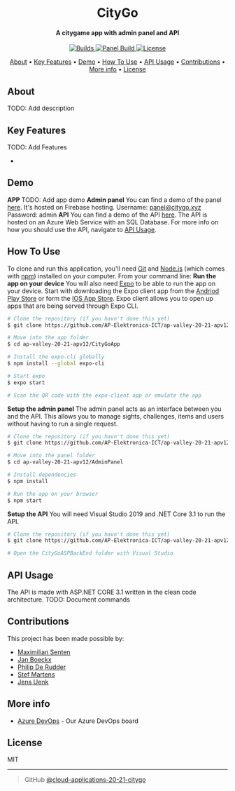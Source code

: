 <h1 align="center">
  CityGo
</h1>

<h4 align="center">A citygame app with admin panel and API</h4>

<p align="center">
  <a href="https://app.bitrise.io/app/f8e4f5158cfde012#/builds">
    <img src="https://app.bitrise.io/app/f8e4f5158cfde012/status.svg?token=cLg-X0PmNx5LMdekTn0WvA&branch=master"
         alt="Builds">
  </a>
  <a href="https://github.com/AP-Elektronica-ICT/cloud-applications-20-21-citygo/actions?query=workflow%3A%22Deploy+to+Firebase+Hosting+on+merge%22">
    <img src="https://github.com/AP-Elektronica-ICT/cloud-applications-20-21-citygo/workflows/Deploy%20to%20Firebase%20Hosting%20on%20merge/badge.svg"
         alt="Panel Build">
  </a>
  <a href="https://opensource.org/licenses/MIT">
    <img src="https://img.shields.io/badge/License-MIT-yellow.svg"
         alt="License">
  </a>
</p>

<p align="center">
  <a href="#about">About</a> •
  <a href="#key-features">Key Features</a> •
  <a href="#demo">Demo</a> •
  <a href="#how-to-use">How To Use</a> •
  <a href="#api-usage">API Usage</a> •
  <a href="#contributions">Contributions</a> •
  <a href="#more-info">More info</a> •
  <a href="#license">License</a>
</p>

## About

TODO: Add description

## Key Features

TODO: Add Features

-

## Demo

**APP**
TODO: Add app demo
**Admin panel**
You can find a demo of the panel [here](https://panel.citygo.xyz). It's hosted on Firebase hosting.
Username: panel@citygo.xyz
Password: admin
**API**
You can find a demo of the API [here](https://citygoaspbackend20201224141859.azurewebsites.net/Sights). The API is hosted on an Azure Web Service with an SQL Database. For more info on how you should use the API, navigate to <a href="#api-usage">API Usage</a>.

## How To Use

To clone and run this application, you'll need [Git](https://git-scm.com) and [Node.js](https://nodejs.org/en/download/) (which comes with [npm](http://npmjs.com)) installed on your computer. From your command line:
**Run the app on your device**
You will also need [Expo](https://docs.expo.io) to be able to run the app on your device. Start with downloading the Expo client app from the [Andriod Play Store](https://play.google.com/store/apps/details?id=host.exp.exponent) or form the [IOS App Store](https://apps.apple.com/nl/app/expo-client/id982107779). Expo client allows you to open up apps that are being served through Expo CLI.

```bash
# Clone the repository (if you havn't done this yet)
$ git clone https://github.com/AP-Elektronica-ICT/ap-valley-20-21-apv12/

# Move into the app folder
$ cd ap-valley-20-21-apv12/CityGoApp

# Install the expo-cli globally
$ npm install --global expo-cli

# Start expo
$ expo start

# Scan the QR code with the expo-client app or emulate the app
```

**Setup the admin panel**
The admin panel acts as an interface between you and the API. This allows you to manage sights, challenges, items and users without having to run a single request.

```bash
# Clone the repository (if you havn't done this yet)
$ git clone https://github.com/AP-Elektronica-ICT/ap-valley-20-21-apv12/

# Move into the panel folder
$ cd ap-valley-20-21-apv12/AdminPanel

# Install dependencies
$ npm install

# Run the app on your browser
$ npm start
```

**Setup the API**
You will need Visual Studio 2019 and .NET Core 3.1 to run the API.

```bash
# Clone the repository (if you havn't done this yet)
$ git clone https://github.com/AP-Elektronica-ICT/ap-valley-20-21-apv12/

# Open the CityGoASPBackEnd folder with Visual Studio
```

## API Usage

The API is made with ASP.NET CORE 3.1 written in the clean code architecture.
TODO: Document commands

## Contributions

This project has been made possible by:

- [Maximilian Senten](https://github.com/BePotato)
- [Jan Boeckx](https://github.com/jb500)
- [Philip De Rudder](https://github.com/PhilipDeRudder)
- [Stef Martens](https://github.com/stef2607)
- [Jens Uenk](https://github.com/jensuenk)

## More info

- [Azure DevOps](https://dev.azure.com/s107714/CloudApplictions%20CityGo/_dashboards/dashboard/fdc8c4c4-f96d-44ac-abaa-803af60584f3) - Our Azure DevOps board

## License

MIT

---

> GitHub [@cloud-applications-20-21-citygo](https://github.com/AP-Elektronica-ICT/cloud-applications-20-21-citygo)
